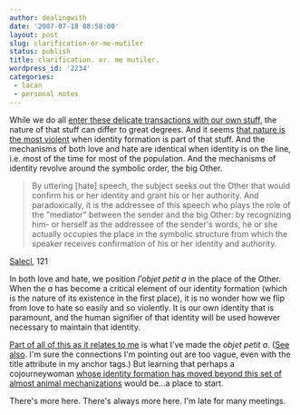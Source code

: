 ```yaml
---
author: dealingwith
date: '2007-07-18 08:58:00'
layout: post
slug: clarification-or-me-mutiler
status: publish
title: clarification. or. me mutiler.
wordpress_id: '2234'
categories:
 - lacan
 - personal notes
---
```


While we do all [enter these delicate transactions with our own stuff][1], the
nature of that stuff can differ to great degrees. And it seems [that nature is
the most violent][2] when identity formation is part of that stuff. And the
mechanisms of both love and hate are identical when identity is on the line,
i.e. most of the time for most of the population. And the mechanisms of
identity revolve around the symbolic order, the big Other.

> By uttering [hate] speech, the subject seeks out the Other that would
confirm his or her identity and grant his or her authority. And paradoxically,
it is the addressee of this speech who plays the role of the "mediator"
between the sender and the big Other: by recognizing him- or herself as the
addressee of the sender's words, he or she actually occupies the place in the
symbolic structure from which the speaker receives confirmation of his or her
identity and authority.

[Salecl][3], 121

In both love and hate, we position _l'objet petit a_ in the place of the Other. When the _a_ has become a critical element of our identity formation (which is the nature of its existence in the first place), it is no wonder how we flip from love to hate so easily and so violently. It is our own identity that is paramount, and the human signifier of that identity will be used however necessary to maintain that identity.

[Part of all of this as it relates to me][4] is what I've made the _objet petit a_. ([See also][5]. I'm sure the connections I'm pointing out are too vague, even with the title attribute in my anchor tags.) But learning that perhaps a cojourneywoman [whose identity formation has moved beyond this set of almost animal mechanizations][6] would be...a place to start.

There's more here. There's always more here. I'm late for many meetings.

   [1]: {{site.baseurl}}/2007/07/16/confluence-or-this-is-pretty-much-the-exact-opposite-of-my-experience.html

   [2]: {{site.baseurl}}/2007/07/06/2219.html

   [3]: http://www.amazon.com/Perversions-Love-Hate-Renata-Salecl/dp/1859842364/ref=sr_1_3/002-1068956-0436006?ie=UTF8&s=books&qid=1182582014&sr=8-3

   [4]: {{site.baseurl}}/2007/07/17/an-excerpt-from-mike-riddells-jerusalem-jerusalem-that-i-broke-down-at-the-end-of-like-big-sobs.html

   [5]: {{site.baseurl}}/2007/05/21/a-head-spinning-loop-of-connecting-paradigms-concerning.html

   [6]: {{site.baseurl}}/2007/07/16/confluence-or-this-is-pretty-much-the-exact-opposite-of-my-experience.html

